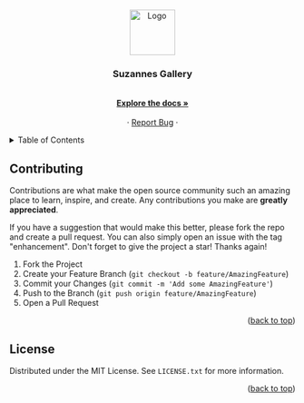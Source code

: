 <a name="Suzannes Gallery Files"></a>
<!--
*** Thanks for checking out my docuemntation for the website www.suzannesgallery.co.uk.
*** If you have a suggestion that would make this better, please fork the repo and 
*** create a pull request or simply open an issue with the tag "enhancement".
*** Don't forget to visit the website and give the project a star!
*** Thanks again! Now go create something AMAZING! :D
-->

<!-- PROJECT LOGO -->
<br />
<div align="center">
  <a href="https://github.com/Dominic-Morgan/suzannes_gallery/README">
    <img src="images/logo.png" alt="Logo" width="80" height="80">
  </a>

  <h3 align="center">Suzannes Gallery</h3>

  <p align="center">
    <br />
    <a href="https://github.com/Dominic-Morgan/suzannes_gallery/README"><strong>Explore the docs »</strong></a>
    <br />
    <br />
    ·
    <a href="https://github.com/Dominic-Morgan/suzannes_gallery/README/issues">Report Bug</a>
    ·
  </p>
</div>



<!-- TABLE OF CONTENTS -->
<details>
  <summary>Table of Contents</summary>
  <ol>
    <li>
      <a href="#about-the-project">About The Project</a>
    </li>
    <li><a href="#contributing">Contributing</a></li>
    <li><a href="#license">License</a></li>
  </ol>
</details>


<!-- CONTRIBUTING -->
## Contributing

Contributions are what make the open source community such an amazing place to learn, inspire, and create. Any contributions you make are **greatly appreciated**.

If you have a suggestion that would make this better, please fork the repo and create a pull request. You can also simply open an issue with the tag "enhancement".
Don't forget to give the project a star! Thanks again!

1. Fork the Project
2. Create your Feature Branch (`git checkout -b feature/AmazingFeature`)
3. Commit your Changes (`git commit -m 'Add some AmazingFeature'`)
4. Push to the Branch (`git push origin feature/AmazingFeature`)
5. Open a Pull Request

<p align="right">(<a href="#readme-top">back to top</a>)</p>


<!-- LICENSE -->
## License

Distributed under the MIT License. See `LICENSE.txt` for more information.

<p align="right">(<a href="#readme-top">back to top</a>)</p>
